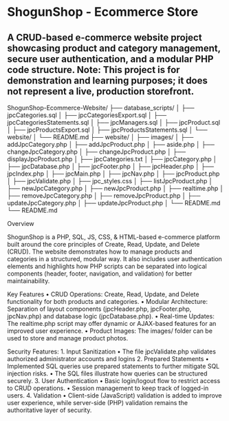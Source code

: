 # ShogunShop - Ecommerce Store
## A CRUD-based e-commerce website project showcasing product and category management, secure user authentication, and a modular PHP code structure. Note: This project is for demonstration and learning purposes; it does not represent a live, production storefront.

ShogunShop-Ecommerce-Website/
├── database_scripts/
│   ├── jpcCategories.sql
│   ├── jpcCategoriesExport.sql
│   ├── jpcCategoriesStatements.sql
│   ├── jpcManagers.sql
│   ├── jpcProduct.sql
│   ├── jpcProductsExport.sql
│   ├── jpcProductsStatements.sql
│   └── website/
│       └── README.md
├── website/
│   ├── images/
│   ├── addJpcCategory.php
│   ├── addJpcProduct.php
│   ├── aside.php
│   ├── changeJpcCategory.php
│   ├── changeJpcProduct.php
│   ├── displayJpcProduct.php
│   ├── jpcCategories.txt
│   ├── jpcCategory.php
│   ├── jpcDatabase.php
│   ├── jpcFooter.php
│   ├── jpcHeader.php
│   ├── jpcIndex.php
│   ├── jpcMain.php
│   ├── jpcNav.php
│   ├── jpcProduct.php
│   ├── jpcValidate.php
│   ├── jpc_styles.css
│   ├── listJpcProduct.php
│   ├── newJpcCategory.php
│   ├── newJpcProduct.php
│   ├── realtime.php
│   ├── removeJpcCategory.php
│   ├── removeJpcProduct.php
│   ├── updateJpcCategory.php
│   ├── updateJpcProduct.php
│   └── README.md
└── README.md 

Overview

ShogunShop is a PHP, SQL, JS, CSS, & HTML-based e-commerce platform built around the core principles of Create, Read, Update, and Delete (CRUD). The website demonstrates how to manage products and categories in a structured, modular way. It also includes user authentication elements and highlights how PHP scripts can be separated into logical components (header, footer, navigation, and validation) for better maintainability.

Key Features
	•	CRUD Operations: Create, Read, Update, and Delete functionality for both products and categories.
	•	Modular Architecture: Separation of layout components (jpcHeader.php, jpcFooter.php, jpcNav.php) and database logic (jpcDatabase.php).
	•	Real-time Updates: The realtime.php script may offer dynamic or AJAX-based features for an improved user experience.
	•	Product Images: The images/ folder can be used to store and manage product photos.

Security Features:
 	1.	Input Sanitization
	•	The file jpcValidate.php validates authorized administrator accounts and logins
	2.	Prepared Statements
	•	Implemented SQL queries use prepared statements to further mitigate SQL injection risks.
	•	The SQL files illustrate how queries can be structured securely.
	3.	User Authentication
	•	Basic login/logout flow to restrict access to CRUD operations.
	•	Session management to keep track of logged-in users.
	4.	Validation
	•	Client-side (JavaScript) validation is added to improve user experience, while server-side (PHP) validation remains the authoritative layer of security.
